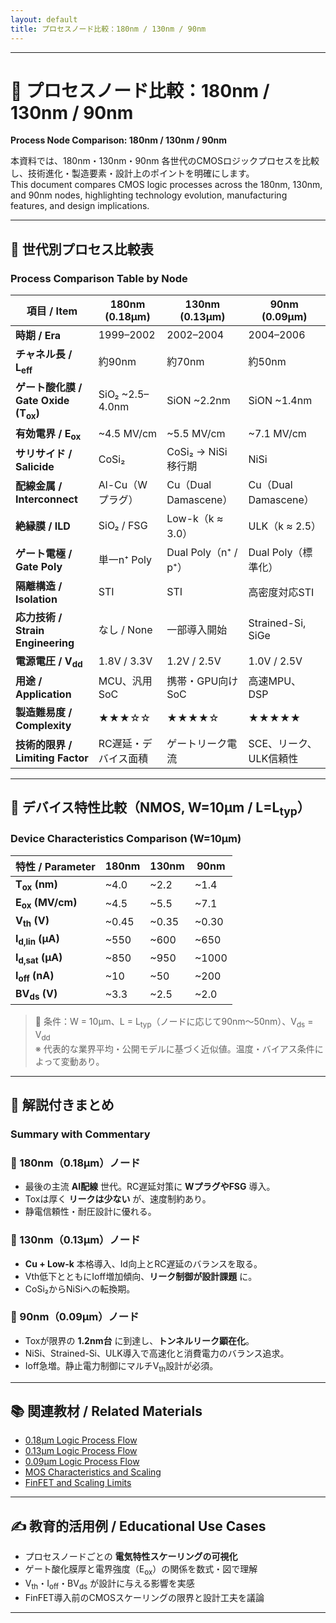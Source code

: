 ```yaml
---
layout: default
title: プロセスノード比較：180nm / 130nm / 90nm
---
```


---

# 📐 プロセスノード比較：180nm / 130nm / 90nm  
**Process Node Comparison: 180nm / 130nm / 90nm**

本資料では、180nm・130nm・90nm 各世代のCMOSロジックプロセスを比較し、技術進化・製造要素・設計上のポイントを明確にします。  
This document compares CMOS logic processes across the 180nm, 130nm, and 90nm nodes, highlighting technology evolution, manufacturing features, and design implications.

---

## 🔶 世代別プロセス比較表  
### Process Comparison Table by Node

| 項目 / Item | **180nm (0.18μm)** | **130nm (0.13μm)** | **90nm (0.09μm)** |
|-------------|--------------------|---------------------|--------------------|
| **時期 / Era** | 1999–2002 | 2002–2004 | 2004–2006 |
| **チャネル長 / L<sub>eff</sub>** | 約90nm | 約70nm | 約50nm |
| **ゲート酸化膜 / Gate Oxide (T<sub>ox</sub>)** | SiO₂ ~2.5–4.0nm | SiON ~2.2nm | SiON ~1.4nm |
| **有効電界 / E<sub>ox</sub>** | ~4.5 MV/cm | ~5.5 MV/cm | ~7.1 MV/cm |
| **サリサイド / Salicide** | CoSi₂ | CoSi₂ → NiSi 移行期 | NiSi |
| **配線金属 / Interconnect** | Al-Cu（Wプラグ） | Cu（Dual Damascene） | Cu（Dual Damascene） |
| **絶縁膜 / ILD** | SiO₂ / FSG | Low-k（k ≈ 3.0） | ULK（k ≈ 2.5） |
| **ゲート電極 / Gate Poly** | 単一n⁺ Poly | Dual Poly（n⁺ / p⁺） | Dual Poly（標準化） |
| **隔離構造 / Isolation** | STI | STI | 高密度対応STI |
| **応力技術 / Strain Engineering** | なし / None | 一部導入開始 | Strained-Si, SiGe |
| **電源電圧 / V<sub>dd</sub>** | 1.8V / 3.3V | 1.2V / 2.5V | 1.0V / 2.5V |
| **用途 / Application** | MCU、汎用SoC | 携帯・GPU向けSoC | 高速MPU、DSP |
| **製造難易度 / Complexity** | ★★★☆☆ | ★★★★☆ | ★★★★★ |
| **技術的限界 / Limiting Factor** | RC遅延・デバイス面積 | ゲートリーク電流 | SCE、リーク、ULK信頼性 |

---

## 🔬 デバイス特性比較（NMOS, W=10μm / L=L<sub>typ</sub>）  
### Device Characteristics Comparison (W=10μm)

| 特性 / Parameter | 180nm | 130nm | 90nm |
|------------------|--------|--------|--------|
| **T<sub>ox</sub> (nm)** | ~4.0 | ~2.2 | ~1.4 |
| **E<sub>ox</sub> (MV/cm)** | ~4.5 | ~5.5 | ~7.1 |
| **V<sub>th</sub> (V)** | ~0.45 | ~0.35 | ~0.30 |
| **I<sub>d,lin</sub> (μA)** | ~550 | ~600 | ~650 |
| **I<sub>d,sat</sub> (μA)** | ~850 | ~950 | ~1000 |
| **I<sub>off</sub> (nA)** | ~10 | ~50 | ~200 |
| **BV<sub>ds</sub> (V)** | ~3.3 | ~2.5 | ~2.0 |

> 📘 条件：W = 10μm、L = L<sub>typ</sub>（ノードに応じて90nm〜50nm）、V<sub>ds</sub> = V<sub>dd</sub>  
> ※ 代表的な業界平均・公開モデルに基づく近似値。温度・バイアス条件によって変動あり。

---

## 🔸 解説付きまとめ  
### Summary with Commentary

### 🔹 180nm（0.18μm）ノード
- 最後の主流 **Al配線** 世代。RC遅延対策に **WプラグやFSG** 導入。
- Toxは厚く **リークは少ない** が、速度制約あり。
- 静電信頼性・耐圧設計に優れる。

### 🔹 130nm（0.13μm）ノード
- **Cu + Low-k** 本格導入、Id向上とRC遅延のバランスを取る。
- Vth低下とともにIoff増加傾向、**リーク制御が設計課題** に。
- CoSi₂からNiSiへの転換期。

### 🔹 90nm（0.09μm）ノード
- Toxが限界の **1.2nm台** に到達し、**トンネルリーク顕在化**。
- NiSi、Strained-Si、ULK導入で高速化と消費電力のバランス追求。
- Ioff急増。静止電力制御にマルチV<sub>th</sub>設計が必須。

---

## 📚 関連教材 / Related Materials

- [0.18μm Logic Process Flow](./0.18um_Logic_ProcessFlow.md)
- [0.13μm Logic Process Flow](./0.13um_Logic_ProcessFlow.md)
- [0.09μm Logic Process Flow](./0.09um_Logic_ProcessFlow.md)
- [MOS Characteristics and Scaling](../chapter4_mos_characteristics/)
- [FinFET and Scaling Limits](../chapter4_mos_characteristics/4.8_scaling_limits_and_finfet.md)

---

## ✍️ 教育的活用例 / Educational Use Cases

- プロセスノードごとの **電気特性スケーリングの可視化**
- ゲート酸化膜厚と電界強度（E<sub>ox</sub>）の関係を数式・図で理解
- V<sub>th</sub>・I<sub>off</sub>・BV<sub>ds</sub> が設計に与える影響を実感
- FinFET導入前のCMOSスケーリングの限界と設計工夫を議論

---

